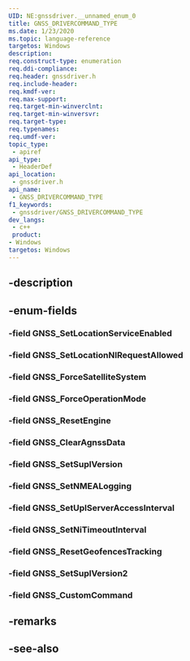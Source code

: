 ```yaml
---
UID: NE:gnssdriver.__unnamed_enum_0
title: GNSS_DRIVERCOMMAND_TYPE
ms.date: 1/23/2020
ms.topic: language-reference
targetos: Windows
description: 
req.construct-type: enumeration
req.ddi-compliance: 
req.header: gnssdriver.h
req.include-header: 
req.kmdf-ver: 
req.max-support: 
req.target-min-winverclnt: 
req.target-min-winversvr: 
req.target-type: 
req.typenames: 
req.umdf-ver: 
topic_type:
 - apiref
api_type:
 - HeaderDef
api_location:
 - gnssdriver.h
api_name:
 - GNSS_DRIVERCOMMAND_TYPE
f1_keywords:
 - gnssdriver/GNSS_DRIVERCOMMAND_TYPE
dev_langs:
 - c++
 product:
- Windows
targetos: Windows
---
```


## -description

## -enum-fields

### -field GNSS_SetLocationServiceEnabled

### -field GNSS_SetLocationNIRequestAllowed

### -field GNSS_ForceSatelliteSystem

### -field GNSS_ForceOperationMode

### -field GNSS_ResetEngine

### -field GNSS_ClearAgnssData

### -field GNSS_SetSuplVersion

### -field GNSS_SetNMEALogging

### -field GNSS_SetUplServerAccessInterval

### -field GNSS_SetNiTimeoutInterval

### -field GNSS_ResetGeofencesTracking

### -field GNSS_SetSuplVersion2

### -field GNSS_CustomCommand

## -remarks

## -see-also
